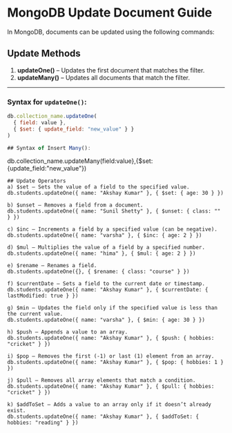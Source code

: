 # MongoDB Update Document Guide

In MongoDB, documents can be updated using the following commands:

## Update Methods

1. **updateOne()** – Updates the first document that matches the filter.
2. **updateMany()** – Updates all documents that match the filter.

---

### Syntax for `updateOne()`:
```javascript
db.collection_name.updateOne(
  { field: value },
  { $set: { update_field: "new_value" } }
)

## Syntax of Insert Many():
```
db.collection_name.updateMany(field:value},{$set:{update_field:"new_value"})
```
## Update Operators
a) $set – Sets the value of a field to the specified value.
db.students.updateOne({ name: "Akshay Kumar" }, { $set: { age: 30 } })

b) $unset – Removes a field from a document.
db.students.updateOne({ name: "Sunil Shetty" }, { $unset: { class: "" } })

c) $inc – Increments a field by a specified value (can be negative).
db.students.updateOne({ name: "varsha" }, { $inc: { age: 2 } })

d) $mul – Multiplies the value of a field by a specified number.
db.students.updateOne({ name: "hima" }, { $mul: { age: 2 } })

e) $rename – Renames a field.
db.students.updateOne({}, { $rename: { class: "course" } })

f) $currentDate – Sets a field to the current date or timestamp.
db.students.updateOne({ name: "Akshay Kumar" }, { $currentDate: { lastModified: true } })

g) $min – Updates the field only if the specified value is less than the current value.
db.students.updateOne({ name: "varsha" }, { $min: { age: 30 } })

h) $push – Appends a value to an array.
db.students.updateOne({ name: "Akshay Kumar" }, { $push: { hobbies: "cricket" } })

i) $pop – Removes the first (-1) or last (1) element from an array.
db.students.updateOne({ name: "Akshay Kumar" }, { $pop: { hobbies: 1 } })

j) $pull – Removes all array elements that match a condition.
db.students.updateOne({ name: "Akshay Kumar" }, { $pull: { hobbies: "cricket" } })

k) $addToSet – Adds a value to an array only if it doesn’t already exist.
db.students.updateOne({ name: "Akshay Kumar" }, { $addToSet: { hobbies: "reading" } })
